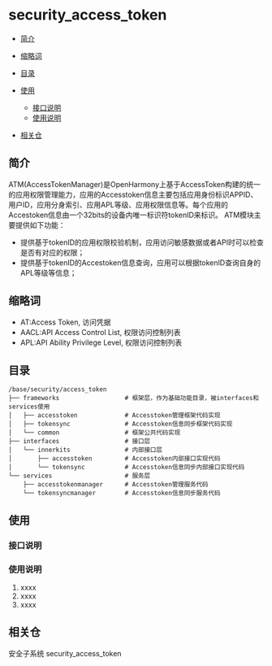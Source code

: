 # security_access_token<a name="ZH-CN_TOPIC_0000001101239136"></a>

-   [简介](#section11660541593)
-   [缩略词](#section161941989596)
-   [目录](#section119744591305)
-   [使用](#section137768191623)
    -   [接口说明](#section1551164914237)
    -   [使用说明](#section129654513264)

-   [相关仓](#section1371113476307)

## 简介<a name="section11660541593"></a>

ATM(AccessTokenManager)是OpenHarmony上基于AccessToken构建的统一的应用权限管理能力，应用的Accesstoken信息主要包括应用身份标识APPID、用户ID，应用分身索引、应用APL等级、应用权限信息等。每个应用的Accestoken信息由一个32bits的设备内唯一标识符tokenID来标识。
ATM模块主要提供如下功能：
-   提供基于tokenID的应用权限校验机制，应用访问敏感数据或者API时可以检查是否有对应的权限；
-   提供基于tokenID的Accestoken信息查询，应用可以根据tokenID查询自身的APL等级等信息；

## 缩略词<a name="section161941989596"></a>
-   AT:Access Token, 访问凭据
-   AACL:API Access Control List, 权限访问控制列表
-   APL:API Ability Privilege Level, 权限访问控制列表

## 目录<a name="section161941989596"></a>

```
/base/security/access_token
├── frameworks                  # 框架层，作为基础功能目录，被interfaces和services使用
│   ├── accesstoken             # Accesstoken管理框架代码实现
│   ├── tokensync               # Accesstoken信息同步框架代码实现
│   └── common                  # 框架公共代码实现
├── interfaces                  # 接口层
│   └── innerkits               # 内部接口层
│       ├── accesstoken         # Accesstoken内部接口实现代码
│       └── tokensync           # Accesstoken信息同步内部接口实现代码
└── services                    # 服务层
    ├── accesstokenmanager      # Accesstoken管理服务代码
    └── tokensyncmanager        # Accesstoken信息同步服务代码
```

## 使用<a name="section137768191623"></a>
### 接口说明<a name="section1551164914237"></a>

### 使用说明<a name="section129654513264"></a>
1.  xxxx
2.  xxxx
3.  xxxx

## 相关仓<a name="section1371113476307"></a>
安全子系统
security\_access\_token